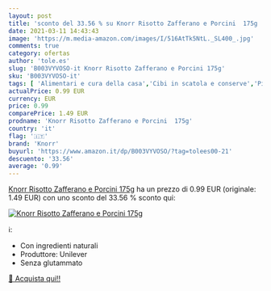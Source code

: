 ```yaml
---
layout: post
title: 'sconto del 33.56 % su Knorr Risotto Zafferano e Porcini  175g  '
date: 2021-03-11 14:43:43
image: 'https://m.media-amazon.com/images/I/516AtTk5NtL._SL400_.jpg'
comments: true
category: ofertas
author: 'tole.es'
slug: 'B003VYVOSO-it Knorr Risotto Zafferano e Porcini 175g'
sku: 'B003VYVOSO-it'
tags: [ 'Alimentari e cura della casa','Cibi in scatola e conserve','Piatti confezionati','knorr', ]
actualPrice: 0.99 EUR
currency: EUR
price: 0.99
comparePrice: 1.49 EUR
prodname: 'Knorr Risotto Zafferano e Porcini  175g'
country: 'it'
flag: '🇮🇹'
brand: 'Knorr'
buyurl: 'https://www.amazon.it/dp/B003VYVOSO/?tag=tolees00-21'
descuento: '33.56'
average: '0.99'
---
```


[Knorr Risotto Zafferano e Porcini  175g](https://www.amazon.it/dp/B003VYVOSO/?tag=tolees00-21) ha un prezzo di 0.99 EUR (originale: 1.49 EUR) con uno sconto del 33.56 % sconto qui:

[![Knorr Risotto Zafferano e Porcini  175g](https://m.media-amazon.com/images/I/516AtTk5NtL._SL400_.jpg)](https://www.amazon.it/dp/B003VYVOSO/?tag=tolees00-21)

ℹ️:

- Con ingredienti naturali
- Produttore: Unilever
- Senza glutammato

[🛒 Acquista qui!!](https://www.amazon.it/dp/B003VYVOSO/?tag=tolees00-21)
